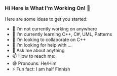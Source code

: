 ### Hi Here is What I'm Working On! 👋

Here are some ideas to get you started:

- 🔭 I’m not currently working on anywhere
- 🌱 I’m currently learning C++, C#, UML, Patterns
- 👯 I’m looking to collaborate on C++
- 🤔 I’m looking for help with ...
- 💬 Ask me about anything
- 📫 How to reach me: 
- 😄 Pronouns: He/Him
- ⚡ Fun fact: I am half Finnish
